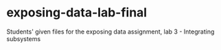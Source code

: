 # exposing-data-lab-final
Students' given files for the exposing data assignment, lab 3 - Integrating subsystems
